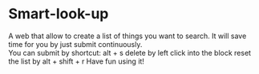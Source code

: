 # Smart-look-up
A web that allow to create a list of things you want to search. It will save time for you by just submit continuously.  
You can submit by shortcut: alt + s 
        delete by left click into the block
        reset the list by alt + shift + r
Have fun using it! 
